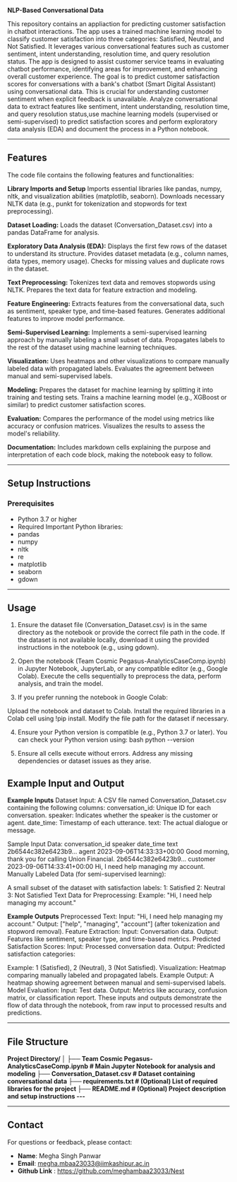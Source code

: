 **NLP-Based Conversational Data**

This repository contains an appliaction for predicting customer satisfaction in chatbot interactions. The app uses a trained machine learning model to classify customer satisfaction into three categories: Satisfied, Neutral, and Not Satisfied. It leverages various conversational features such as customer sentiment, intent understanding, resolution time, and query resolution status. The app is designed to assist customer service teams in evaluating chatbot performance, identifying areas for improvement, and enhancing overall customer experience. The goal is to predict customer satisfaction scores for conversations with a bank's chatbot (Smart Digital Assistant) using conversational data. This is crucial for understanding customer sentiment when explicit feedback is unavailable. Analyze conversational data to extract features like sentiment, intent understanding, resolution time, and query resolution status,use machine learning models (supervised or semi-supervised) to predict satisfaction scores and perform exploratory data analysis (EDA) and document the process in a Python notebook.

---

## Features

The code file contains the following features and functionalities:

**Library Imports and Setup**
Imports essential libraries like pandas, numpy, nltk, and visualization abilities (matplotlib, seaborn).
Downloads necessary NLTK data (e.g., punkt for tokenization and stopwords for text preprocessing).

**Dataset Loading:**
Loads the dataset (Conversation_Dataset.csv) into a pandas DataFrame for analysis.

**Exploratory Data Analysis (EDA):**
Displays the first few rows of the dataset to understand its structure.
Provides dataset metadata (e.g., column names, data types, memory usage).
Checks for missing values and duplicate rows in the dataset.

**Text Preprocessing:**
Tokenizes text data and removes stopwords using NLTK.
Prepares the text data for feature extraction and modeling.

**Feature Engineering:**
Extracts features from the conversational data, such as sentiment, speaker type, and time-based features.
Generates additional features to improve model performance.

**Semi-Supervised Learning:**
Implements a semi-supervised learning approach by manually labeling a small subset of data.
Propagates labels to the rest of the dataset using machine learning techniques.

**Visualization:**
Uses heatmaps and other visualizations to compare manually labeled data with propagated labels.
Evaluates the agreement between manual and semi-supervised labels.

**Modeling:**
Prepares the dataset for machine learning by splitting it into training and testing sets.
Trains a machine learning model (e.g., XGBoost or similar) to predict customer satisfaction scores.

**Evaluation:**
Compares the performance of the model using metrics like accuracy or confusion matrices.
Visualizes the results to assess the model's reliability.

**Documentation:**
Includes markdown cells explaining the purpose and interpretation of each code block, making the notebook easy to follow.

---

## Setup Instructions

### Prerequisites

- Python 3.7 or higher
- Required Important Python libraries:
- pandas
- numpy
- nltk
- re
- matplotlib
- seaborn
- gdown



---

## Usage

1. Ensure the dataset file (Conversation_Dataset.csv) is in the same directory as the notebook or provide the correct file path in the code.
If the dataset is not available locally, download it using the provided instructions in the notebook (e.g., using gdown).

2. Open the notebook (Team Cosmic Pegasus-AnalyticsCaseComp.ipynb) in Jupyter Notebook, JupyterLab, or any compatible editor (e.g., Google Colab).
Execute the cells sequentially to preprocess the data, perform analysis, and train the model.

3. If you prefer running the notebook in Google Colab:

Upload the notebook and dataset to Colab.
Install the required libraries in a Colab cell using !pip install.
Modify the file path for the dataset if necessary.

4. Ensure your Python version is compatible (e.g., Python 3.7 or later). You can check your Python version using: bash python --version

5. Ensure all cells execute without errors.
Address any missing dependencies or dataset issues as they arise.

## Example Input and Output

**Example Inputs**
Dataset Input:
A CSV file named Conversation_Dataset.csv containing the following columns:
conversation_id: Unique ID for each conversation.
speaker: Indicates whether the speaker is the customer or agent.
date_time: Timestamp of each utterance.
text: The actual dialogue or message.


Sample Input Data:
conversation_id          speaker    date_time                       text
2b6544c382e6423b9...     agent      2023-09-06T14:33:33+00:00      Good morning, thank you for calling Union Financial.
2b6544c382e6423b9...     customer   2023-09-06T14:33:41+00:00      Hi, I need help managing my account.
Manually Labeled Data (for semi-supervised learning):


A small subset of the dataset with satisfaction labels:
1: Satisfied
2: Neutral
3: Not Satisfied
Text Data for Preprocessing:
Example: "Hi, I need help managing my account."


**Example Outputs**
Preprocessed Text:
Input: "Hi, I need help managing my account."
Output: ["help", "managing", "account"] (after tokenization and stopword removal).
Feature Extraction:
Input: Conversation data.
Output: Features like sentiment, speaker type, and time-based metrics.
Predicted Satisfaction Scores:
Input: Processed conversation data.
Output: Predicted satisfaction categories:

Example: 1 (Satisfied), 2 (Neutral), 3 (Not Satisfied).
Visualization:
Heatmap comparing manually labeled and propagated labels.
Example Output: A heatmap showing agreement between manual and semi-supervised labels.
Model Evaluation:
Input: Test data.
Output: Metrics like accuracy, confusion matrix, or classification report.
These inputs and outputs demonstrate the flow of data through the notebook, from raw input to processed results and predictions.




---

## File Structure

**Project Directory/
│
├── Team Cosmic Pegasus-AnalyticsCaseComp.ipynb   # Main Jupyter Notebook for analysis and modeling
├── Conversation_Dataset.csv                      # Dataset containing conversational data
├── requirements.txt                              # (Optional) List of required libraries for the project
├── README.md                                     # (Optional) Project description and setup instructions
---**


---

## Contact

For questions or feedback, please contact:
- **Name**: Megha Singh Panwar
- **Email**: megha.mbaa23033@iimkashipur.ac.in
- **Github Link** : https://github.com/meghambaa23033/Nest

```
